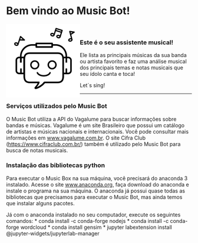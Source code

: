 # Bem vindo ao Music Bot!

<img style="float: left;" src="music_bot.png">
<br>

### Este é o seu assistente musical!

<p>Ele lista as principais músicas da sua banda ou artista favorito e faz uma análise musical dos principais temas e notas musicais que seu ídolo canta e toca! 
<p>Let´s sing!

____

### Serviços utilizados pelo Music Bot

O Music Bot utiliza a API do Vagalume para buscar informações sobre bandas e músicas. Vagalume é um site Brasileiro que possui um catálogo de artistas e músicas nacionais e internacionais. Você pode consultar mais informações em www.vagalume.com.br. O site Cifra Club (https://www.cifraclub.com.br/) também é utilizado pelo Music Bot para busca de notas musicais. 

### Instalação das bibliotecas python

Para executar o Music Box na sua máquina, você precisará do anaconda 3 instalado. Acesse o site www.anaconda.org, faça download do anaconda e instale o programa na sua máquina. O anaconda já possui quase todas as bibliotecas que precisamos para executar o Music Bot, mas ainda temos que instalar alguns pacotes. 

<p>Já com o anaconda instalado no seu computador, execute os seguintes comandos:
* conda install -c conda-forge nodejs
* conda install -c conda-forge wordcloud
* conda install gensim
* jupyter labextension install @jupyter-widgets/jupyterlab-manager
